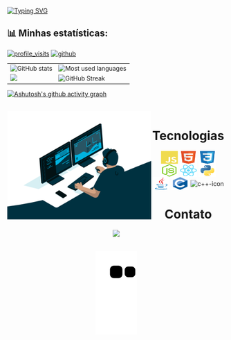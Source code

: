 

[![Typing SVG](https://readme-typing-svg.herokuapp.com/?color=ad8b22&size=35&center=true&vCenter=true&width=1000&lines=Olá,+eu+sou+o+Gustavo+M.+Costa;tenho+19+anos+de+idade;Discente+BCC+Universidade+Federal+de+Alfenas;Seja+bem+-+vindo!+:%29)](https://git.io/typing-svg)

## :bar_chart: Minhas estatísticas:
[![profile_visits](https://komarev.com/ghpvc/?username=gustavo1902&color=blueviolet&style=flat-square&label=Profile+Visits)](https://github.com/gustavo1902 "since Dec 25, 2021")
[![github](https://img.shields.io/github/followers/gustavo1902?logo=github)](https://github.com/gustavo1902?tab=followers)

<table>
  <tr>
    <td>
      <img src="https://github-readme-stats.vercel.app/api?username=gustavo1902&show_icons=true&theme=great-gatsby&include_all_commits=true&count_private=true" alt="GitHub stats">
    </td>
    <td>
      <img src="https://github-readme-stats.vercel.app/api/top-langs/?username=gustavo1902&layout=compact&langs_count=16&theme=great-gatsby" alt="Most used languages">
    </td>
  </tr>
  <tr>
    <td>
     <img src="https://github-profile-trophy.vercel.app/?username=gustavo1902&theme=great-gatsby&row=2&no-bg=true&column=3&margin-w=15&margin-h=15" />
    </td>
    <td colspan="2">
      <img src="https://github-readme-streak-stats.herokuapp.com/?user=gustavo1902&theme=great-gatsby" alt="GitHub Streak">
    </td>
  </tr>
</table>


[![Ashutosh's github activity graph](https://github-readme-activity-graph.cyclic.app/graph?username=gustavo1902&bg_color=1e1e24&color=ffd700&line=ffd700&point=ffd700&area=50&hide_border=true)](https://github.com/ashutosh00710/github-readme-activity-graph)

<div  align="center"> 
  <div style="display: inline_block"><br>
    <img align="left" height="250" alt="coding-time" src="code.gif">
    <h1 align="center">Tecnologias </h1>
    <img align="center" height="30" width="40" alt="js-icon"  src="https://raw.githubusercontent.com/devicons/devicon/master/icons/javascript/javascript-plain.svg">
    <img align="center" height="30" width="40" alt="html-icon" src="https://raw.githubusercontent.com/devicons/devicon/master/icons/html5/html5-original.svg">
    <img align="center" height="30" width="40" alt="css-icon" src="https://raw.githubusercontent.com/devicons/devicon/master/icons/css3/css3-original.svg">
    <img align="center" height="30" width="40" alt="nodejs-icon" src="https://raw.githubusercontent.com/devicons/devicon/master/icons/nodejs/nodejs-original.svg">
    <img align="center" alt="React" height="30" width="40" src="https://raw.githubusercontent.com/devicons/devicon/master/icons/react/react-original.svg">
    <img align="center" alt="Python" height="30" width="40" src="https://raw.githubusercontent.com/devicons/devicon/master/icons/python/python-original.svg">
    <img align="center" alt="Java" height="30" width="40" src="https://raw.githubusercontent.com/devicons/devicon/master/icons/java/java-original.svg">
    <img align="center" height="30" width="40" alt="c-icon" src="https://raw.githubusercontent.com/devicons/devicon/master/icons/c/c-original.svg">
    <img align="center" height="30" width="40" alt="c++-icon" src="https://raw.githubusercontent.com/jmnote/z-icons/master/svg/cpp.svg">
   </div>
     <h1 align="center">Contato</h1>
    <a href = "mailto: gustavomorais1009@gmail.com">
      <img src="https://img.shields.io/badge/-Gmail-%23333?style=for-the-badge&logo=gmail&logoColor=white" target="_blank">
    </a>

  ##

![Snake animation](https://github.com/gustavo1902/gustavo1902/blob/output/github-contribution-grid-snake.svg)
  ##
 

  
